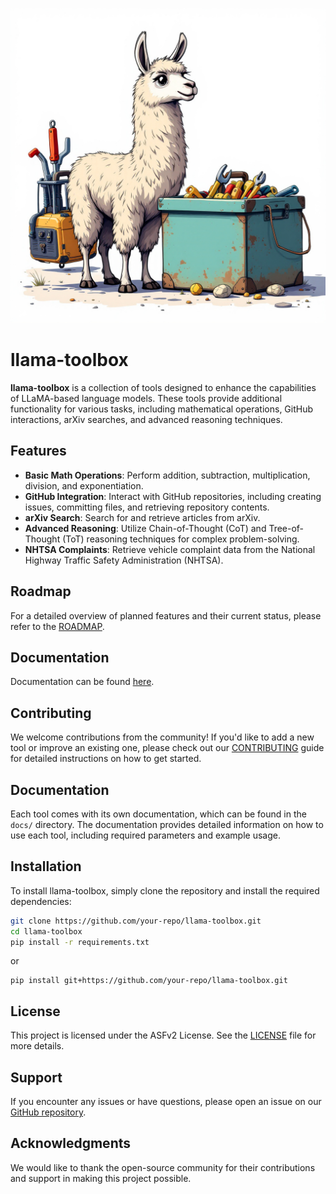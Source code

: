 ![llama-toolbox logo](./llama_toolbox.jpeg)  
  
# llama-toolbox  
  
**llama-toolbox** is a collection of tools designed to enhance the capabilities of LLaMA-based language models. These tools provide additional functionality for various tasks, including mathematical operations, GitHub interactions, arXiv searches, and advanced reasoning techniques.  
  
## Features  
  
- **Basic Math Operations**: Perform addition, subtraction, multiplication, division, and exponentiation.  
- **GitHub Integration**: Interact with GitHub repositories, including creating issues, committing files, and retrieving repository contents.  
- **arXiv Search**: Search for and retrieve articles from arXiv.  
- **Advanced Reasoning**: Utilize Chain-of-Thought (CoT) and Tree-of-Thought (ToT) reasoning techniques for complex problem-solving.  
- **NHTSA Complaints**: Retrieve vehicle complaint data from the National Highway Traffic Safety Administration (NHTSA).  
  
## Roadmap  
  
For a detailed overview of planned features and their current status, please refer to the [ROADMAP](./ROADMAP.md).  

## Documentation

Documentation can be found [here](./docs).

## Contributing  
  
We welcome contributions from the community! If you'd like to add a new tool or improve an existing one, please check out our [CONTRIBUTING](./CONTRIBUTING.md) guide for detailed instructions on how to get started.  
  
## Documentation  
  
Each tool comes with its own documentation, which can be found in the `docs/` directory. The documentation provides detailed information on how to use each tool, including required parameters and example usage.  
  
## Installation  
  
To install llama-toolbox, simply clone the repository and install the required dependencies:  
  
```bash  
git clone https://github.com/your-repo/llama-toolbox.git  
cd llama-toolbox  
pip install -r requirements.txt
```

or 

```
pip install git+https://github.com/your-repo/llama-toolbox.git
```

## License  
  
This project is licensed under the ASFv2 License. See the [LICENSE](./LICENSE) file for more details.  
  
## Support  
  
If you encounter any issues or have questions, please open an issue on our [GitHub repository](https://github.com/your-repo/llama-toolbox/issues).  
  
## Acknowledgments  
  
We would like to thank the open-source community for their contributions and support in making this project possible.  
